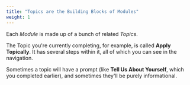 ```yaml
---
title: "Topics are the Building Blocks of Modules"
weight: 1
---
```


Each _Module_ is made up of a bunch of related _Topics_.

The Topic you're currently completing, for example, is called **Apply Topically**. It has several steps within it, all of which you can see in the navigation.

Sometimes a topic will have a prompt (like **Tell Us About Yourself**, which you completed earlier), and sometimes they'll be purely informational.
